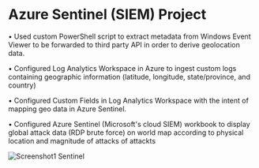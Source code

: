 
# Azure Sentinel (SIEM) Project

• Used custom PowerShell script to extract metadata from Windows Event Viewer to be forwarded to third party API in order to derive geolocation data.

• Configured Log Analytics Workspace in Azure to ingest custom logs containing geographic information (latitude, longitude, state/province, and country)

• Configured Custom Fields in Log Analytics Workspace with the intent of mapping geo data in Azure Sentinel.

• Configured Azure Sentinel (Microsoft's cloud SIEM) workbook to display global attack data (RDP brute force) on world map according to physical location and magnitude of attacks
      of attackts

![Screenshot1 Sentinel](https://user-images.githubusercontent.com/31329300/206350753-064829f1-eed6-4dfe-a494-301a96d2e246.png)



